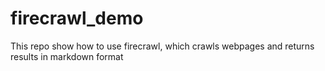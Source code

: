 # firecrawl_demo
This repo show how to use firecrawl, which crawls webpages and returns results in markdown format
